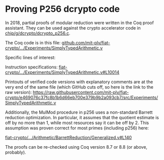 Proving P256 dcrypto code
=========================

In 2018, partial proofs of modular reduction were written in the Coq proof
assistant.
They can be used against the crypto accelerator code in [chip/g/dcrypto/dcrypto_p256.c](dcrypto_p256.c).

The Coq code is in this file:
[github.com/mit-plv/fiat-crypto/.../Experiments/SimplyTypedArithmetic.v](https://github.com/mit-plv/fiat-crypto/blob/e469076c37fc8b1b6d66eb700e379b9b2a093cb7/src/Experiments/SimplyTypedArithmetic.v)

Specific lines of interest:

Instruction specifications:
[fiat-crypto/.../Experiments/SimplyTypedArithmetic.v#L10014](https://github.com/mit-plv/fiat-crypto/blob/e469076c37fc8b1b6d66eb700e379b9b2a093cb7/src/Experiments/SimplyTypedArithmetic.v#L10014)

Printouts of verified code versions with explanatory comments are at the very
end of the same file (which GitHub cuts off, so here is the link to the raw
version):
https://raw.githubusercontent.com/mit-plv/fiat-crypto/e469076c37fc8b1b6d66eb700e379b9b2a093cb7/src/Experiments/SimplyTypedArithmetic.v

Additionally, the MulMod procedure in p256 uses a non-standard Barrett
reduction optimization. In particular, it assumes that the quotient estimate is
off by no more than 1, while most resources say it can be off by 2. This
assumption was proven correct for most primes (including p256) here:

[fiat-crypto/.../Arithmetic/BarrettReduction/Generalized.v#L140](https://github.com/mit-plv/fiat-crypto/blob/e469076c37fc8b1b6d66eb700e379b9b2a093cb7/src/Arithmetic/BarrettReduction/Generalized.v#L140)

The proofs can be re-checked using Coq version 8.7 or 8.8 (or above, probably).
